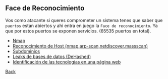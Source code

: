 
## Face de Reconocimiento

Vos como atacante si queres comprometer un sistema tenes que saber que `puertos` estan abiertos y ahi entra en juego la `Face de reconocimiento`. Ya que por estos puertos se exponen servicios.
(65535 puertos en total).

- [Nmap](./reconocimiento/nmap.md)
- [Reconocimiento de Host (nmap,arp-scan,netdiscover,massscan)](./reconocimiento/host.md)
- [Subdominios](./reconocimiento/subdominios.md)
- [Leaks de bases de datos (DeHashed)](./reconocimiento/leaksdb.md)
- [Identificación de las tecnologías en una página web](./reconocimiento/tecnologiasWeb.md)

[Back](../introduccionHacking.md)
